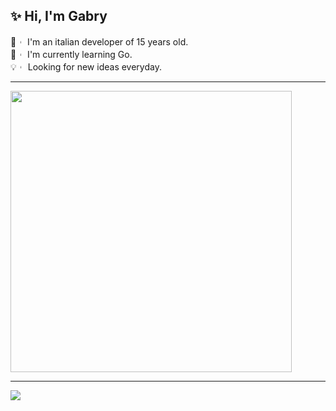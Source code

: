 <div align="left">
  <div>
    
## ✨ Hi, I'm Gabry 
🥤︲ I'm an italian developer of 15 years old.  
🥂︲ I'm currently learning Go.  
💡︲ Looking for new ideas everyday. 
  </div>
</div>

<hr> 
<div align="left"> 
  <a href="https://discord.com/users/421282053888147456" target="_blank"><img width="450vh" src="https://github-readme-stats.vercel.app/api?username=Ry682&theme=rose_pine&show_icons=true&hide=contribs,prs&width=5000px&hide_border=true&count_private=true&custom_title=Ry682's+Stats"></a>
</div>

<hr>

<div align="left">
  <a href="https://discord.com/users/421282053888147456" target="_blank"><img src="https://lanyard.cnrad.dev/api/421282053888147456?idleMessage=Watching+My+Life+In+My+Bed...&bg=191724&border=5px"></a>
</div>
